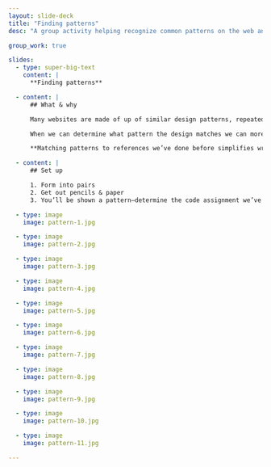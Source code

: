 ```yaml
---
layout: slide-deck
title: "Finding patterns"
desc: "A group activity helping recognize common patterns on the web and comparing them to practiced patterns."

group_work: true

slides:
  - type: super-big-text
    content: |
      **Finding patterns**

  - content: |
      ## What & why

      Many websites are made of up of similar design patterns, repeated and tweaked to create a new website.

      When we can determine what pattern the design matches we can more easily duplicate it.

      **Matching patterns to references we’ve done before simplifies writing code.**

  - content: |
      ## Set up

      1. Form into pairs
      2. Get out pencils & paper
      3. You’ll be shown a pattern—determine the code assignment we’ve done that is most similar

  - type: image
    image: pattern-1.jpg

  - type: image
    image: pattern-2.jpg

  - type: image
    image: pattern-3.jpg

  - type: image
    image: pattern-4.jpg

  - type: image
    image: pattern-5.jpg

  - type: image
    image: pattern-6.jpg

  - type: image
    image: pattern-7.jpg

  - type: image
    image: pattern-8.jpg

  - type: image
    image: pattern-9.jpg

  - type: image
    image: pattern-10.jpg

  - type: image
    image: pattern-11.jpg

---
```

